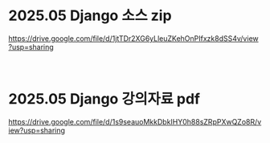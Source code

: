 # 2025.05 Django 소스 zip

https://drive.google.com/file/d/1jtTDr2XG6yLleuZKehOnPIfxzk8dSS4v/view?usp=sharing
<br /><br /><br />

# 2025.05 Django 강의자료 pdf

https://drive.google.com/file/d/1s9seauoMkkDbkIHY0h88sZRpPXwQZo8R/view?usp=sharing
<br /><br /><br />
